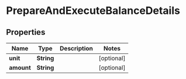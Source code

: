 

# PrepareAndExecuteBalanceDetails


## Properties

Name | Type | Description | Notes
------------ | ------------- | ------------- | -------------
**unit** | **String** |  |  [optional]
**amount** | **String** |  |  [optional]



